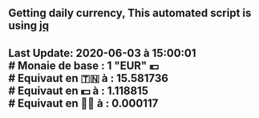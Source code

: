 ## Getting daily currency, This automated script is using [jq](https://stedolan.github.io/jq/)
## Last Update:  2020-06-03 à 15:00:01 </br># Monaie de base : 1 "EUR" 💶 </br> # Equivaut en 🇹🇳 à :  15.581736 </br> # Equivaut en 💵 à : 1.118815</br> # Equivaut en 🐱‍💻 à :  0.000117
